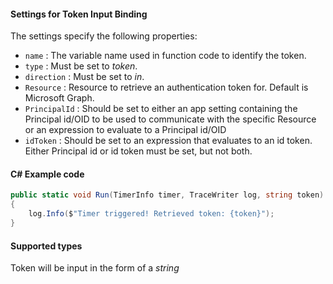#### Settings for Token Input Binding

The settings specify the following properties:

- `name` : The variable name used in function code to identify the token.
- `type` : Must be set to *token*.
- `direction` : Must be set to *in*. 
- `Resource` : Resource to retrieve an authentication token for. Default is Microsoft Graph.
- `PrincipalId` : Should be set to either an app setting containing the Principal id/OID to be used to communicate with the specific Resource or an expression to evaluate to a Principal id/OID
- `idToken` : Should be set to an expression that evaluates to an id token. Either Principal id or id token must be set, but not both.

#### C# Example code
```csharp
public static void Run(TimerInfo timer, TraceWriter log, string token)
{
    log.Info($"Timer triggered! Retrieved token: {token}");
}
```

#### Supported types

Token will be input in the form of a *string*